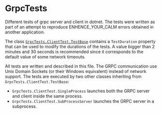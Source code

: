 # GrpcTests

Different tests of grpc server and client in dotnet. 
The tests were written as part of an attempt to reproduce
ENHENCE_YOUR_CALM errors obtained in another application.

The class [`GrpcTests.ClientTest.TestBase`](ClientTest\TestBase.cs) 
contains a `TestDuration` property that can be used to modify
the durations of the tests. A value bigger than 2 minutes and 30
seconds is recommended since it corresponds to the default value 
of some network timeouts.

All tests are written and described in this file. The GRPC 
communication use Unix Domain Sockets (or their Windows equivalent) 
instead of network support. The tests are executed by two other 
classes inheriting from `GrpcTests.ClientTest.TestBase`:

* `GrpcTests.ClientTest.SingleProcess` launches both the 
 GRPC server and client inside the same process.
* `GrpcTests.ClientTest.SubProcessServer` launches the 
 GRPC server in a subprocess.






